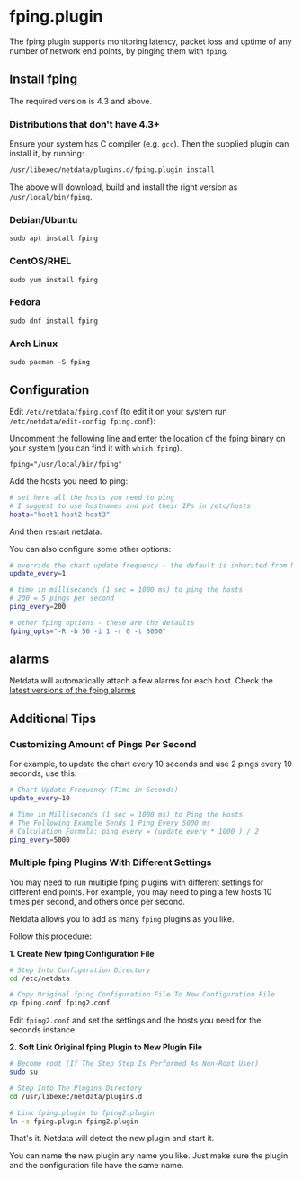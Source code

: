 <!--
title: "fping.plugin"
custom_edit_url: https://github.com/netdata/netdata/edit/master/collectors/fping.plugin/README.md
-->

# fping.plugin

The fping plugin supports monitoring latency, packet loss and uptime of any number of network end points,
by pinging them with `fping`.

## Install fping

The required version is 4.3 and above.

### Distributions that don't have 4.3+

Ensure your system has C compiler (e.g. `gcc`).
Then the supplied plugin can install it, by running:

```sh
/usr/libexec/netdata/plugins.d/fping.plugin install
```

The above will download, build and install the right version as `/usr/local/bin/fping`.


### Debian/Ubuntu

`sudo apt install fping`

### CentOS/RHEL

`sudo yum install fping`

### Fedora

`sudo dnf install fping`

### Arch Linux

`sudo pacman -S fping`

## Configuration

Edit `/etc/netdata/fping.conf` (to edit it on your system run
`/etc/netdata/edit-config fping.conf`):

Uncomment the following line and enter the location of the fping binary on your system (you can find it with `which fping`).

`fping="/usr/local/bin/fping"`

Add the hosts you need to ping:

```sh
# set here all the hosts you need to ping
# I suggest to use hostnames and put their IPs in /etc/hosts
hosts="host1 host2 host3"
```

And then restart netdata.

You can also configure some other options:

```sh
# override the chart update frequency - the default is inherited from Netdata
update_every=1

# time in milliseconds (1 sec = 1000 ms) to ping the hosts
# 200 = 5 pings per second
ping_every=200

# other fping options - these are the defaults
fping_opts="-R -b 56 -i 1 -r 0 -t 5000"
```

## alarms

Netdata will automatically attach a few alarms for each host.
Check the [latest versions of the fping alarms](https://raw.githubusercontent.com/netdata/netdata/master/health/health.d/fping.conf)

## Additional Tips

### Customizing Amount of Pings Per Second

For example, to update the chart every 10 seconds and use 2 pings every 10 seconds, use this:

```sh
# Chart Update Frequency (Time in Seconds)
update_every=10

# Time in Milliseconds (1 sec = 1000 ms) to Ping the Hosts
# The Following Example Sends 1 Ping Every 5000 ms
# Calculation Formula: ping_every = (update_every * 1000 ) / 2
ping_every=5000
```

### Multiple fping Plugins With Different Settings

You may need to run multiple fping plugins with different settings for different end points.
For example, you may need to ping a few hosts 10 times per second, and others once per second.

Netdata allows you to add as many `fping` plugins as you like.

Follow this procedure:

**1. Create New fping Configuration File**

```sh
# Step Into Configuration Directory
cd /etc/netdata

# Copy Original fping Configuration File To New Configuration File
cp fping.conf fping2.conf
```

Edit `fping2.conf` and set the settings and the hosts you need for the seconds instance.

**2. Soft Link Original fping Plugin to New Plugin File**

```sh
# Become root (If The Step Step Is Performed As Non-Root User)
sudo su

# Step Into The Plugins Directory
cd /usr/libexec/netdata/plugins.d

# Link fping.plugin to fping2.plugin
ln -s fping.plugin fping2.plugin
```

That's it. Netdata will detect the new plugin and start it.

You can name the new plugin any name you like.
Just make sure the plugin and the configuration file have the same name.


